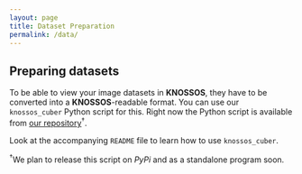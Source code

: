 ```yaml
---
layout: page
title: Dataset Preparation
permalink: /data/
---
```


Preparing datasets
------------------

To be able to view your image datasets in **KNOSSOS**, they have to be converted into a **KNOSSOS**-readable format. You can use our `knossos_cuber` Python script for this. Right now the Python script is available from [our repository](https://github.com/knossos-project/knossos-python-tools/tree/master/knossos_cuber)<sup>&dagger;</sup>.

Look at the accompanying `README` file to learn how to use `knossos_cuber`.

<sup>&dagger;</sup>We plan to release this script on *PyPi* and as a standalone program soon.